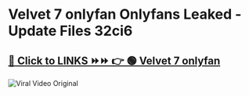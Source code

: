 
 # Velvet 7 onlyfan Onlyfans Leaked - Update Files 32ci6

## <h2><a href="https://clipsfans.com/Velvet_7_onlyfan&ref=git">🔗 Click to LINKS ⏩⏩ 👉 🟢 Velvet 7 onlyfan </a></h2>

<a href="https://clipsfans.com/Velvet_7_onlyfan&ref=git" rel="nofollow" data-target="animated-image.originalLink"><img src="https://i.ibb.co.com/xMMVF88/686577567.gif" alt="Viral Video Original" style="max-width: 100%; display: inline-block;" data-target="animated-image.originalImage"></a>

